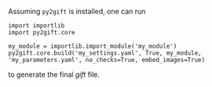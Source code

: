 Assuming `py2gift` is installed, one can run
```
import importlib
import py2gift.core

my_module = importlib.import_module('my_module')
py2gift.core.build('my_settings.yaml', True, my_module, 'my_parameters.yaml', no_checks=True, embed_images=True)
```
to generate the final *gift* file.
